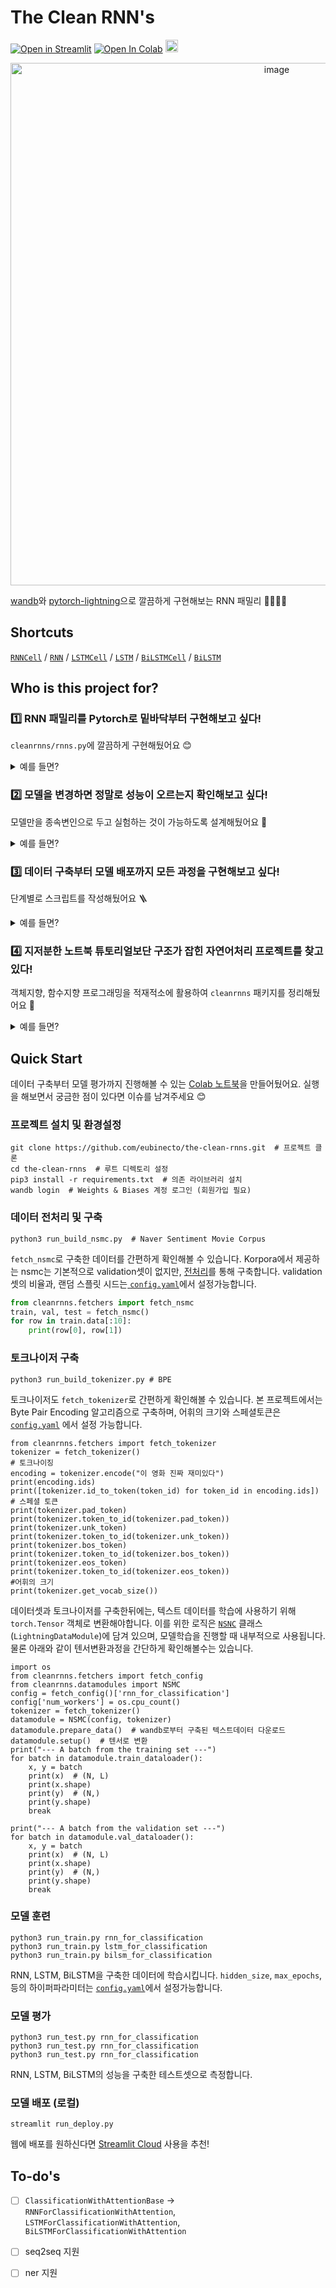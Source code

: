 # The Clean RNN's 

[![Open in Streamlit](https://static.streamlit.io/badges/streamlit_badge_black_white.svg)](https://share.streamlit.io/eubinecto/the-clean-rnns/main/run_deploy.py)
[![Open In Colab](https://colab.research.google.com/assets/colab-badge.svg)](https://colab.research.google.com/drive/1ThRBOZYjJNZmOcs173qZroyaotNe7tSc?usp=sharing)
 <a href="https://wandb.ai/eubinecto/the-clean-rnns/artifacts"><img src="https://raw.githubusercontent.com/wandb/assets/main/wandb-github-badge-28-gray.svg" height=20></a>

<p align="center">
  <img width="836" alt="image" src="https://user-images.githubusercontent.com/56193069/162101921-48ca93d2-787b-4eef-8a5b-00f31a3dba8c.png">
</p>


[wandb](https://wandb.ai/site)와 [pytorch-lightning](https://pytorch-lightning.readthedocs.io/en/latest/)으로 깔끔하게 구현해보는 RNN 패밀리 👨‍👩‍👧‍👦


## Shortcuts
[`RNNCell`](https://github.com/eubinecto/the-clean-rnns/blob/0e30c8035f9ea29bd96edc23e8a8f9b8457a8a3c/cleanrnns/rnns.py#L24-L45) / [`RNN`](https://github.com/eubinecto/the-clean-rnns/blob/0e30c8035f9ea29bd96edc23e8a8f9b8457a8a3c/cleanrnns/rnns.py#L48-L56) / [`LSTMCell`](https://github.com/eubinecto/the-clean-rnns/blob/0e30c8035f9ea29bd96edc23e8a8f9b8457a8a3c/cleanrnns/rnns.py#L59-L89) / [`LSTM`](https://github.com/eubinecto/the-clean-rnns/blob/0e30c8035f9ea29bd96edc23e8a8f9b8457a8a3c/cleanrnns/rnns.py#L92-L98) / [`BiLSTMCell`](https://github.com/eubinecto/the-clean-rnns/blob/e718b0ae556702b3ca14e6b423afecd62a91f845/cleanrnns/rnns.py#L110-L122) /  [`BiLSTM`](https://github.com/eubinecto/the-clean-rnns/blob/e718b0ae556702b3ca14e6b423afecd62a91f845/cleanrnns/rnns.py#L125-L132)

## Who is this project for?
### 1️⃣ RNN 패밀리를 Pytorch로 밑바닥부터 구현해보고 싶다!
`cleanrnns/rnns.py`에 깔끔하게 구현해뒀어요 😊 

<details>
<summary> 예를 들면? </summary>
  
- [X] `RNNCell`, `RNN`
- [X] `LSTMCell`, `LSTM`
- [X] `BiLSTMCell`, `BiLSTM`
- [ ]  🚧 `GRUCell`, `GRU` 🚧
  
</details>


### 2️⃣ 모델을 변경하면 정말로 성능이 오르는지 확인해보고 싶다!

모델만을 종속변인으로 두고 실험하는 것이 가능하도록 설계해뒀어요 📝

<details>
<summary> 예를 들면? </summary>
  
#### Naver Sentiment Movie Corpus 긍/부정 이진분류 성능 비교 
모델  | f1 score (test) | 가중치 | 소요시간 | `hidden_size` | 하이퍼파라미터 |  wandb 로그
--- | --- |--------| --- | ---| --- | --- 
RNN  | 0.8411 | 16.4M | 18m 19s | 512 | 통일 | [학습](https://wandb.ai/eubinecto/the-clean-rnns/runs/40ca3shv?workspace=user-eubinecto) / [테스트](https://wandb.ai/eubinecto/the-clean-rnns/runs/20pfhypk/overview)
LSTM |  0.8522 | 16.4M | 20m 18s | 443 | 통일 |  [학습](https://wandb.ai/eubinecto/the-clean-rnns/runs/3eilxpo4/overview) / [테스트](https://wandb.ai/eubinecto/the-clean-rnns/runs/2vimv04k/overview) 
BiLSTM | **0.8539** | 16.4M | **36m 12s** | 387 | 통일 |  [학습](https://wandb.ai/eubinecto/the-clean-rnns/runs/cyos30w7/artifacts) / [테스트](https://wandb.ai/eubinecto/the-clean-rnns/runs/38zie0fu/overview)

 동일한 입력에 대한 예측값도 [웹 데모](https://share.streamlit.io/eubinecto/the-clean-rnns/main/run_deploy.py) 에서 한눈에 비교가 가능해요 |
 --- | 
  <img width="350" alt="image" src="https://user-images.githubusercontent.com/56193069/162197935-4eddc14d-8580-48f9-82ab-64e97d2f877f.png"> |
 

</details>

### 3️⃣ 데이터 구축부터 모델 배포까지 모든 과정을 구현해보고 싶다!
단계별로 스크립트를 작성해뒀어요 🪜 

<details>
<summary> 예를 들면? </summary>
  
- [X] `run_build_nsmc.py` (데이터 구축)
- [X] `run_build_tokenizer.py` (토크나이저 구축) 
- [X] `run_train.py` (모델 훈련)
- [X] `run_test.py` (모델 평가) 
- [X] `run_deploy.py` (모델 배포)
- [ ] 🚧 `run_tune.py` (하이퍼파라미터 튜닝)  🚧
  
</details>


### 4️⃣ 지저분한 노트북 튜토리얼보단 구조가 잡힌 자연어처리 프로젝트를 찾고있다!

객체지향, 함수지향 프로그래밍을 적재적소에 활용하여 `cleanrnns` 패키지를 정리해뒀어요 🧹 

<details>
<summary> 예를 들면? </summary>
  

- `datamodules.py` (객체지향 - 학습에 사용할 데이터셋을 `pl.LightningDataModule`객체로 추상화)
- `datasets.py` (객체지향 - 풀고자하는 문제에 따른 데이터의 형식을 `torch.utils.data.Dataset`객체로 추상화)
- `fetchers.py` (함수지향 - 데이터를 로드 및 다운로드하는 로직을 함수로 정의)
- `models.py` (객체지향 - 풀고자하는 문제의 형식을 `pl.LightningModule` 객체로 추상화)
- `paths.py` (로컬 경로 정의)
- `pipelines.py` (객체지향 - 예측에 필요한 로직을 하나의 객체로 추상화)
- `preprocess.py` (함수지향 - 데이터 전처리에 필요한 로직을 함수로 정의)
- `rnns.py`(객체지향 - 각 RNN 모델을 `torch.nn.Module`로 추상화)
- `tensors.py` (함수지향 - 데이터셋 -> `torch.Tensor` 변환에 필요한 로직을 함수로 정의)
  
</details>


## Quick Start 

데이터 구축부터 모델 평가까지 진행해볼 수 있는 [Colab 노트북](https://colab.research.google.com/drive/1WIPOP5_xGHCKK4g8r9GjNiY_pLo5PA4e?usp=sharing)을 만들어뒀어요. 실행을 해보면서 궁금한 점이 있다면 이슈를 남겨주세요 😊

### 프로젝트 설치 및 환경설정

```shell
git clone https://github.com/eubinecto/the-clean-rnns.git  # 프로젝트 클론
cd the-clean-rnns  # 루트 디렉토리 설정
pip3 install -r requirements.txt  # 의존 라이브러리 설치 
wandb login  # Weights & Biases 계정 로그인 (회원가입 필요)
```

### 데이터 전처리 및 구축 

```shell
python3 run_build_nsmc.py  # Naver Sentiment Movie Corpus
```

`fetch_nsmc`로 구축한 데이터를 간편하게 확인해볼 수 있습니다. Korpora에서 제공하는 nsmc는 기본적으로 validation셋이 없지만,
[전처리](https://github.com/eubinecto/the-clean-rnns/blob/f7e14c53920fe21c333d301c91f5a1d5b0501bb1/run_build_nsmc.py#L19)를 통해 구축합니다.
validation셋의 비율과, 랜덤 스플릿 시드는[ `config.yaml`](https://github.com/eubinecto/the-clean-rnns/blob/f7e14c53920fe21c333d301c91f5a1d5b0501bb1/config.yaml#L4-L5)에서 설정가능합니다.
```python
from cleanrnns.fetchers import fetch_nsmc
train, val, test = fetch_nsmc()
for row in train.data[:10]:
    print(row[0], row[1])
```

### 토크나이저 구축

```shell
python3 run_build_tokenizer.py # BPE
```

토크나이저도 `fetch_tokenizer`로 간편하게 확인해볼 수 있습니다. 본 프로젝트에서는 Byte Pair Encoding 알고리즘으로 구축하며, 어휘의 크기와 스페셜토큰은 [`config.yaml`](https://github.com/eubinecto/the-clean-rnns/blob/f7e14c53920fe21c333d301c91f5a1d5b0501bb1/config.yaml#L7-L15) 에서 설정 가능합니다.

```python3
from cleanrnns.fetchers import fetch_tokenizer
tokenizer = fetch_tokenizer()
# 토크나이징
encoding = tokenizer.encode("이 영화 진짜 재미있다")
print(encoding.ids)
print([tokenizer.id_to_token(token_id) for token_id in encoding.ids])
# 스페셜 토큰
print(tokenizer.pad_token)  
print(tokenizer.token_to_id(tokenizer.pad_token))  
print(tokenizer.unk_token)  
print(tokenizer.token_to_id(tokenizer.unk_token))  
print(tokenizer.bos_token)  
print(tokenizer.token_to_id(tokenizer.bos_token)) 
print(tokenizer.eos_token)  
print(tokenizer.token_to_id(tokenizer.eos_token))  
#어휘의 크기
print(tokenizer.get_vocab_size())
```

데이터셋과 토크나이저를 구축한뒤에는, 텍스트 데이터를 학습에 사용하기 위해 `torch.Tensor` 객체로 변환해야합니다. 이를 위한 로직은
[`NSNC`](https://github.com/eubinecto/the-clean-rnns/blob/f7e14c53920fe21c333d301c91f5a1d5b0501bb1/cleanrnns/datamodules.py#L17-L65) 클래스 (`LightningDataModule`)에 담겨 있으며, 모델학습을 진행할 때 내부적으로 사용됩니다. 물론 아래와 같이 텐서변환과정을 
간단하게 확인해볼수는 있습니다.
```python3
import os
from cleanrnns.fetchers import fetch_config
from cleanrnns.datamodules import NSMC
config = fetch_config()['rnn_for_classification']
config['num_workers'] = os.cpu_count()
tokenizer = fetch_tokenizer()
datamodule = NSMC(config, tokenizer)
datamodule.prepare_data()  # wandb로부터 구축된 텍스트데이터 다운로드
datamodule.setup()  # 텐서로 변환
print("--- A batch from the training set ---")
for batch in datamodule.train_dataloader():
    x, y = batch
    print(x)  # (N, L)
    print(x.shape)
    print(y)  # (N,)
    print(y.shape)
    break

print("--- A batch from the validation set ---")
for batch in datamodule.val_dataloader():
    x, y = batch
    print(x)  # (N, L)
    print(x.shape)
    print(y)  # (N,)
    print(y.shape)
    break

```

### 모델 훈련

```shell
python3 run_train.py rnn_for_classification
python3 run_train.py lstm_for_classification
python3 run_train.py bilsm_for_classification
```
RNN, LSTM, BiLSTM을 구축한 데이터에 학습시킵니다. `hidden_size`, `max_epochs`, 등의 하이퍼파라미터는 [`config.yaml`](https://github.com/eubinecto/the-clean-rnns/blob/f7e14c53920fe21c333d301c91f5a1d5b0501bb1/config.yaml#L18-L52)에서 설정가능합니다.

### 모델 평가
```shell
python3 run_test.py rnn_for_classification
python3 run_test.py rnn_for_classification
python3 run_test.py rnn_for_classification
```
RNN, LSTM, BiLSTM의 성능을 구축한 테스트셋으로 측정합니다. 

### 모델 배포 (로컬)

```shell
streamlit run_deploy.py
```
웹에 배포를 원하신다면 [Streamlit Cloud](https://streamlit.io/cloud) 사용을 추천!

## To-do's
- [ ] `ClassificationWithAttentionBase` -> `RNNForClassificationWithAttention`, `LSTMForClassificationWithAttention`, `BiLSTMForClassificationWithAttention`
- [ ] seq2seq 지원
- [ ] ner 지원

